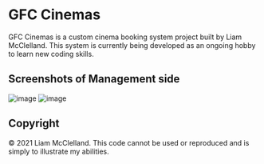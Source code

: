 # GFC Cinemas

GFC Cinemas is a custom cinema booking system project built by Liam McClelland. This system is currently being developed as an ongoing hobby to learn new coding skills. 

## Screenshots of Management side
![image](https://user-images.githubusercontent.com/36117851/111160981-89e2e580-8592-11eb-91a1-29f5abb2c78b.png)
![image](https://user-images.githubusercontent.com/36117851/111161194-c44c8280-8592-11eb-843b-850c917739cf.png)


## Copyright

&copy; 2021 Liam McClelland. This code cannot be used or reproduced and is simply to illustrate my abilities. 
